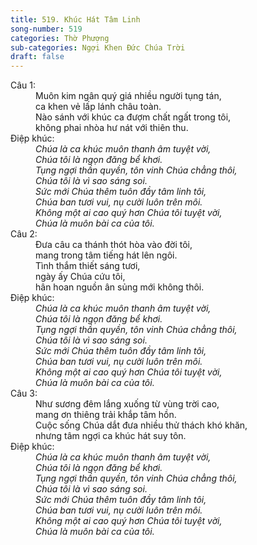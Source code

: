 ```yaml
---
title: 519. Khúc Hát Tâm Linh
song-number: 519
categories: Thờ Phượng
sub-categories: Ngợi Khen Đức Chúa Trời
draft: false
---
```

<dl><dt>Câu 1:</dt><dd data-verse="1">Muôn kim ngân quý giá nhiều người tụng tán, <br/>ca khen vẻ lấp lánh châu toàn. <br/>Nào sánh với khúc ca đượm chất ngất trong tôi, <br/>không phai nhòa hư nát với thiên thu. </dd><dt>Điệp khúc:</dt><dd data-chorus="1"><em>Chúa là ca khúc muôn thanh âm tuyệt vời, <br/>Chúa tôi là ngọn đăng bể khơi. <br/>Tụng ngợi thần quyền, tôn vinh Chúa chẳng thôi, <br/>Chúa tôi là vì sao sáng soi. <br/>Sức mới Chúa thêm tuôn đầy tâm linh tôi, <br/>Chúa ban tươi vui, nụ cười luôn trên môi. <br/>Không một ai cao quý hơn Chúa tôi tuyệt vời, <br/>Chúa là muôn bài ca của tôi. </em></dd><dt>Câu 2:</dt><dd data-verse="2">Ðưa câu ca thánh thót hòa vào đời tôi, <br/>mang trong tâm tiếng hát lên ngôi. <br/>Tình thắm thiết sáng tươi, <br/>ngày ấy Chúa cứu tôi, <br/>hân hoan nguồn ân sủng mới không thôi. </dd><dt>Điệp khúc:</dt><dd data-chorus="1"><em>Chúa là ca khúc muôn thanh âm tuyệt vời, <br/>Chúa tôi là ngọn đăng bể khơi. <br/>Tụng ngợi thần quyền, tôn vinh Chúa chẳng thôi, <br/>Chúa tôi là vì sao sáng soi. <br/>Sức mới Chúa thêm tuôn đầy tâm linh tôi, <br/>Chúa ban tươi vui, nụ cười luôn trên môi. <br/>Không một ai cao quý hơn Chúa tôi tuyệt vời, <br/>Chúa là muôn bài ca của tôi. </em></dd><dt>Câu 3:</dt><dd data-verse="3">Như sương đêm lắng xuống từ vùng trời cao, <br/>mang ơn thiêng trải khắp tâm hồn. <br/>Cuộc sống Chúa dắt đưa nhiều thử thách khó khăn, <br/>nhưng tâm ngợi ca khúc hát suy tôn. </dd><dt>Điệp khúc:</dt><dd data-chorus="1"><em>Chúa là ca khúc muôn thanh âm tuyệt vời, <br/>Chúa tôi là ngọn đăng bể khơi. <br/>Tụng ngợi thần quyền, tôn vinh Chúa chẳng thôi, <br/>Chúa tôi là vì sao sáng soi. <br/>Sức mới Chúa thêm tuôn đầy tâm linh tôi, <br/>Chúa ban tươi vui, nụ cười luôn trên môi. <br/>Không một ai cao quý hơn Chúa tôi tuyệt vời, <br/>Chúa là muôn bài ca của tôi. </em></dd></dl>